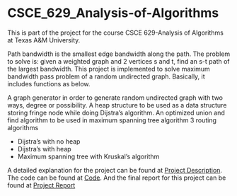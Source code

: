 # CSCE_629_Analysis-of-Algorithms
This is part of the project for the course CSCE 629-Analysis of Algorithms at Texas A&amp;M University.

Path bandwidth is the smallest edge bandwidth along the path. The problem to solve is: given a weighted graph and 2 vertices s and t, find an s-t path of the largest bandwidth. This project is implemented to solve maximum bandwidth pass problem of a random undirected graph. Basically, it includes functions as below.

A graph generator in order to generate random undirected graph with two ways, degree or possibility.
A heap structure to be used as a data structure storing fringe node while doing Dijstra’s algorithm.
An optimized union and find algorithm to be used in maximum spanning tree algorithm
3 routing algorithms
* Dijstra’s with no heap
* Dijstra’s with heap
* Maximum spanning tree with Kruskal’s algorithm

A detailed explanation for the project can be found at [Project Description](). The code can be found at [Code](). And the final report for this
project can be found at [Project Report]()
